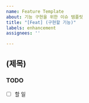 ```yaml
---
name: Feature Template
about: 기능 구현을 위한 이슈 템플릿
title: "[Feat] (구현할 기능)"
labels: enhancement
assignees: ''

---
```


## (제목)
<!--구현할 기능에 대해 적어 주세요-->

### TODO
<!--세부적으로 해야 할 일을 적어 주세요-->
- [ ] 할 일

